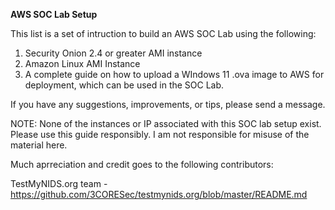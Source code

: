 **AWS SOC Lab Setup**

This list is a set of intruction to build an AWS SOC Lab using the following:
1. Security Onion 2.4 or greater AMI instance
2. Amazon Linux AMI Instance
3. A complete guide on how to upload a WIndows 11 .ova image to AWS for deployment, which can be used in the SOC Lab. 


If you have any suggestions, improvements, or tips, please send a message.

NOTE: None of the instances or IP associated with this SOC lab setup exist.
Please use this guide responsibly. 
I am not responsible for misuse of the material here. 


Much aprreciation and credit goes to the following contributors:

TestMyNIDS.org team - https://github.com/3CORESec/testmynids.org/blob/master/README.md

